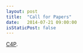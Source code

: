 ```yaml
---
layout: post
title:  "Call for Papers"
date:   2014-07-21 09:00:00
isStaticPost: false
---
```


[C4P](http://google.com).